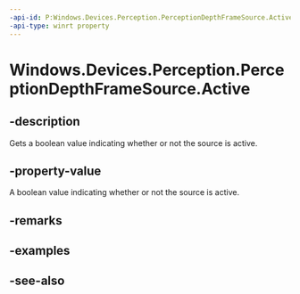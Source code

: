 ----api-id: P:Windows.Devices.Perception.PerceptionDepthFrameSource.Active
-api-type: winrt property
---<!-- Property syntaxpublic bool Active { get; }--># Windows.Devices.Perception.PerceptionDepthFrameSource.Active## -descriptionGets a boolean value indicating whether or not the source is active.## -property-valueA boolean value indicating whether or not the source is active.## -remarks## -examples## -see-also